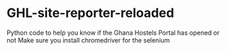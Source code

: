 # GHL-site-reporter-reloaded
Python code to help you know if the Ghana Hostels Portal has opened or not
Make sure you install chromedriver for the selenium
